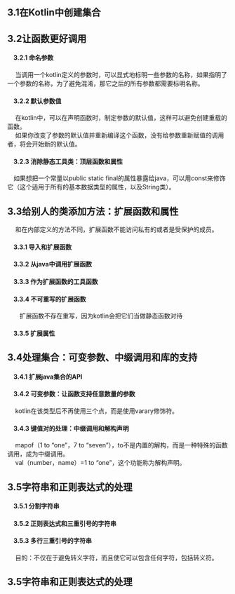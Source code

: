 ## 3.1在Kotlin中创建集合
## 3.2让函数更好调用
#### &emsp;3.2.1 命名参数
&emsp; 当调用一个kotlin定义的参数时，可以显式地标明一些参数的名称，如果指明了一个参数的名称，为了避免混淆，那它之后的所有参数都需要标明名称。
#### &emsp;3.2.2 默认参数值
&emsp; 在kotlin中，可以在声明函数时，制定参数的默认值，这样可以避免创建重载的函数。  
&emsp; 如果你改变了参数的默认值并重新编译这个函数，没有给参数重新赋值的调用者，将会开始新的默认值。
#### &emsp;3.2.3 消除静态工具类：顶层函数和属性
&emsp;如果想把一个常量以public static final的属性暴露给java，可以用const来修饰它（这个适用于所有的基本数据类型的属性，以及String类）。
## 3.3给别人的类添加方法：扩展函数和属性
&emsp; 和在内部定义的方法不同，扩展函数不能访问私有的或者是受保护的成员。
#### &emsp;3.3.1 导入和扩展函数
#### &emsp;3.3.2 从java中调用扩展函数
#### &emsp;3.3.3 作为扩展函数的工具函数
#### &emsp;3.3.4 不可重写的扩展函数
&emsp;&emsp;扩展函数不存在重写，因为kotlin会把它们当做静态函数对待
#### &emsp;3.3.5 扩展属性
## 3.4处理集合：可变参数、中缀调用和库的支持
#### &emsp;3.4.1 扩展java集合的API
#### &emsp;3.4.2 可变参数：让函数支持任意数量的参数
&emsp;   kotlin在该类型后不再使用三个点，而是使用varary修饰符。
#### &emsp;3.4.3 键值对的处理：中缀调用和解构声明
&emsp; mapof（1 to “one”，7 to “seven”），to不是内置的解构，而是一种特殊的函数调用，成为中缀调用。  
&emsp; val（number，name）=1 to “one”，这个功能称为解构声明。
## 3.5字符串和正则表达式的处理
#### &emsp;3.5.1 分割字符串
#### &emsp;3.5.2 正则表达式和三重引号的字符串
#### &emsp;3.5.3 多行三重引号的字符串
&emsp; 目的：不仅在于避免转义字符，而且使它可以包含任何字符，包括转义符。
## 3.5字符串和正则表达式的处理






































































































































































































































